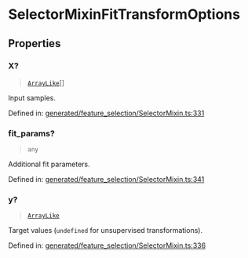 # SelectorMixinFitTransformOptions

## Properties

### X?

> [`ArrayLike`](../types/ArrayLike.md)[]

Input samples.

Defined in:  [generated/feature\_selection/SelectorMixin.ts:331](https://github.com/transitive-bullshit/scikit-learn-ts/blob/92ab806/packages/sklearn/src/generated/feature_selection/SelectorMixin.ts#L331)

### fit\_params?

> `any`

Additional fit parameters.

Defined in:  [generated/feature\_selection/SelectorMixin.ts:341](https://github.com/transitive-bullshit/scikit-learn-ts/blob/92ab806/packages/sklearn/src/generated/feature_selection/SelectorMixin.ts#L341)

### y?

> [`ArrayLike`](../types/ArrayLike.md)

Target values (`undefined` for unsupervised transformations).

Defined in:  [generated/feature\_selection/SelectorMixin.ts:336](https://github.com/transitive-bullshit/scikit-learn-ts/blob/92ab806/packages/sklearn/src/generated/feature_selection/SelectorMixin.ts#L336)
